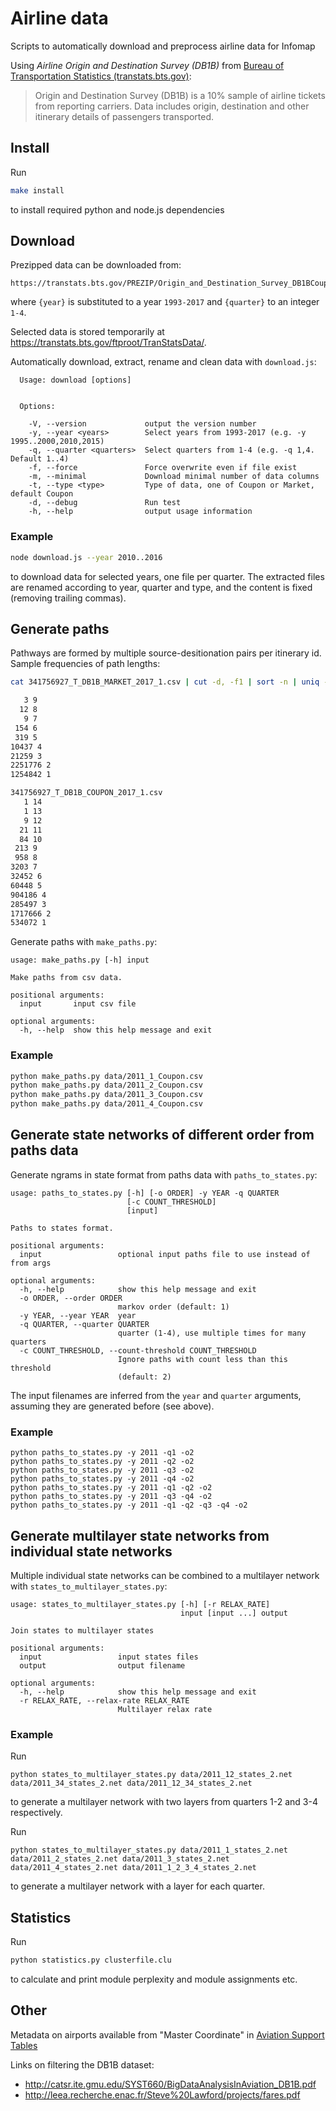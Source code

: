 
# Airline data

Scripts to automatically download and preprocess airline data for Infomap

Using _Airline Origin and Destination Survey (DB1B)_ from [Bureau of Transportation Statistics (transtats.bts.gov)](https://www.transtats.bts.gov/databases.asp?Mode_ID=1&Mode_Desc=Aviation&Subject_ID2=0):

>Origin and Destination Survey (DB1B) is a 10% sample of airline tickets from reporting carriers. Data includes origin, destination and other itinerary details of passengers transported.

## Install
Run
```bash
make install
```
to install required python and node.js dependencies


## Download

Prezipped data can be downloaded from:
```
https://transtats.bts.gov/PREZIP/Origin_and_Destination_Survey_DB1BCoupon_{year}_{quarter}.zip
```
where `{year}` is substituted to a year `1993-2017` and `{quarter}` to an integer `1-4`.

Selected data is stored temporarily at https://transtats.bts.gov/ftproot/TranStatsData/.

Automatically download, extract, rename and clean data with `download.js`:

```
  Usage: download [options]


  Options:

    -V, --version             output the version number
    -y, --year <years>        Select years from 1993-2017 (e.g. -y 1995..2000,2010,2015)
    -q, --quarter <quarters>  Select quarters from 1-4 (e.g. -q 1,4. Default 1..4)
    -f, --force               Force overwrite even if file exist
    -m, --minimal             Download minimal number of data columns
    -t, --type <type>         Type of data, one of Coupon or Market, default Coupon
    -d, --debug               Run test
    -h, --help                output usage information
```

### Example

```bash
node download.js --year 2010..2016
```
to download data for selected years, one file per quarter. The extracted files are renamed according to year, quarter and type, and the content is fixed (removing trailing commas).


## Generate paths

Pathways are formed by multiple source-desitionation pairs per itinerary id. Sample frequencies of path lengths:
```bash
cat 341756927_T_DB1B_MARKET_2017_1.csv | cut -d, -f1 | sort -n | uniq -c | tr -s ' ' | cut -d' ' -f2 | sort -nr | uniq -c

   3 9
  12 8
   9 7
 154 6
 319 5
10437 4
21259 3
2251776 2
1254842 1
```

```bash
341756927_T_DB1B_COUPON_2017_1.csv
   1 14
   1 13
   9 12
  21 11
  84 10
 213 9
 958 8
3203 7
32452 6
60448 5
904186 4
285497 3
1717666 2
534072 1
```

Generate paths with `make_paths.py`:

```
usage: make_paths.py [-h] input

Make paths from csv data.

positional arguments:
  input       input csv file

optional arguments:
  -h, --help  show this help message and exit
```

### Example
```bash
python make_paths.py data/2011_1_Coupon.csv
python make_paths.py data/2011_2_Coupon.csv
python make_paths.py data/2011_3_Coupon.csv
python make_paths.py data/2011_4_Coupon.csv
```


## Generate state networks of different order from paths data

Generate ngrams in state format from paths data with `paths_to_states.py`:

```
usage: paths_to_states.py [-h] [-o ORDER] -y YEAR -q QUARTER
                          [-c COUNT_THRESHOLD]
                          [input]

Paths to states format.

positional arguments:
  input                 optional input paths file to use instead of from args

optional arguments:
  -h, --help            show this help message and exit
  -o ORDER, --order ORDER
                        markov order (default: 1)
  -y YEAR, --year YEAR  year
  -q QUARTER, --quarter QUARTER
                        quarter (1-4), use multiple times for many quarters
  -c COUNT_THRESHOLD, --count-threshold COUNT_THRESHOLD
                        Ignore paths with count less than this threshold
                        (default: 2)
```

The input filenames are inferred from the `year` and `quarter` arguments, assuming they are generated before (see above).

### Example
```
python paths_to_states.py -y 2011 -q1 -o2
python paths_to_states.py -y 2011 -q2 -o2
python paths_to_states.py -y 2011 -q3 -o2
python paths_to_states.py -y 2011 -q4 -o2
python paths_to_states.py -y 2011 -q1 -q2 -o2
python paths_to_states.py -y 2011 -q3 -q4 -o2
python paths_to_states.py -y 2011 -q1 -q2 -q3 -q4 -o2
```

## Generate multilayer state networks from individual state networks

Multiple individual state networks can be combined to a multilayer network with `states_to_multilayer_states.py`:
```
usage: states_to_multilayer_states.py [-h] [-r RELAX_RATE]
                                      input [input ...] output

Join states to multilayer states

positional arguments:
  input                 input states files
  output                output filename

optional arguments:
  -h, --help            show this help message and exit
  -r RELAX_RATE, --relax-rate RELAX_RATE
                        Multilayer relax rate
```

### Example
Run
```
python states_to_multilayer_states.py data/2011_12_states_2.net data/2011_34_states_2.net data/2011_12_34_states_2.net
```
to generate a multilayer network with two layers from quarters 1-2 and 3-4 respectively.

Run
```
python states_to_multilayer_states.py data/2011_1_states_2.net data/2011_2_states_2.net data/2011_3_states_2.net data/2011_4_states_2.net data/2011_1_2_3_4_states_2.net
```
to generate a multilayer network with a layer for each quarter.


## Statistics

Run
```bash
python statistics.py clusterfile.clu
```
to calculate and print module perplexity and module assignments etc.


## Other

Metadata on airports available from "Master Coordinate" in [Aviation Support Tables](https://www.transtats.bts.gov/Tables.asp?DB_ID=595#)

Links on filtering the DB1B dataset:
* http://catsr.ite.gmu.edu/SYST660/BigDataAnalysisInAviation_DB1B.pdf
* http://leea.recherche.enac.fr/Steve%20Lawford/projects/fares.pdf

